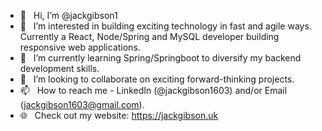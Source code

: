 - 👋  &nbsp; Hi, I’m @jackgibson1
- 👀  &nbsp; I’m interested in building exciting technology in fast and agile ways. Currently a React, Node/Spring and MySQL developer building responsive web applications.
- 🌱  &nbsp; I’m currently learning Spring/Springboot to diversify my backend development skills.
- 💞️  &nbsp; I’m looking to collaborate on exciting forward-thinking projects.
- 📫  &nbsp; How to reach me - LinkedIn (@jackgibson1603) and/or Email (jackgibson1603@gmail.com).
- 🌐  &nbsp; Check out my website: https://jackgibson.uk

<!---
jackgibson1/jackgibson1 is a ✨ special ✨ repository because its `README.md` (this file) appears on your GitHub profile.
You can click the Preview link to take a look at your changes.
--->
